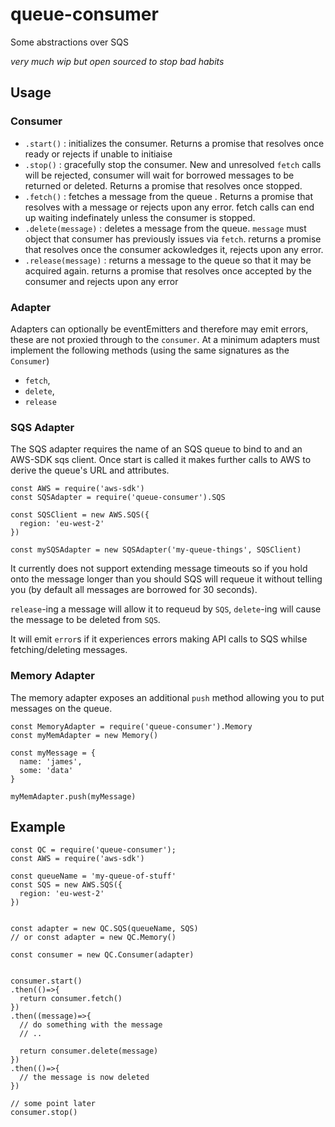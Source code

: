 # queue-consumer

Some abstractions over SQS

_very much wip but open sourced to stop bad habits_

## Usage

### Consumer

- `.start()` : initializes the consumer. Returns a promise that resolves once ready or rejects if unable to initiaise
- `.stop()` : gracefully stop the consumer. New and unresolved `fetch` calls will be rejected, consumer will wait for borrowed messages to be returned or deleted. Returns a promise that resolves once stopped.
- `.fetch()` : fetches a message from the queue . Returns a promise that resolves with a message or rejects upon any error. fetch calls can end up waiting indefinately unless the consumer is stopped.
- `.delete(message)` : deletes a message from the queue. `message` must object that consumer has previously issues via `fetch`. returns a promise that resolves once the consumer ackowledges it, rejects upon any error.
- `.release(message)` : returns a message to the queue so that it may be acquired again. returns a promise that resolves once accepted by the consumer and rejects upon any error

### Adapter

Adapters can optionally be eventEmitters and therefore may emit errors, these are not proxied through to the
`consumer`. 
At a minimum adapters must implement the following methods (using the same signatures as the `Consumer`)
- `fetch`,
- `delete`,
- `release` 

### SQS Adapter

The SQS adapter requires the name of an SQS queue to bind to and an AWS-SDK sqs client.
Once start is called it makes further calls to AWS to derive the queue's URL and attributes.

```
const AWS = require('aws-sdk')
const SQSAdapter = require('queue-consumer').SQS

const SQSClient = new AWS.SQS({
  region: 'eu-west-2'
})

const mySQSAdapter = new SQSAdapter('my-queue-things', SQSClient)
```

It currently does not support extending message timeouts so if you hold onto the message longer than you should SQS will requeue it without telling you (by default all messages are borrowed for 30 seconds).

`release`-ing a message will allow it to requeud by `SQS`, `delete`-ing will cause the message to be deleted from `SQS`.

It will emit `error`s if it experiences errors making API calls to SQS whilse fetching/deleting messages.


### Memory Adapter

The memory adapter exposes an additional `push` method allowing you to put messages on the queue.

```
const MemoryAdapter = require('queue-consumer').Memory
const myMemAdapter = new Memory()

const myMessage = {
  name: 'james',
  some: 'data'
}

myMemAdapter.push(myMessage)
```

## Example

```
const QC = require('queue-consumer');
const AWS = require('aws-sdk')

const queueName = 'my-queue-of-stuff'
const SQS = new AWS.SQS({
  region: 'eu-west-2'
})


const adapter = new QC.SQS(queueName, SQS)
// or const adapter = new QC.Memory()

const consumer = new QC.Consumer(adapter)


consumer.start()
.then(()=>{
  return consumer.fetch()
})
.then((message)=>{
  // do something with the message
  // ..

  return consumer.delete(message)
})
.then(()=>{
  // the message is now deleted
})

// some point later
consumer.stop()

```